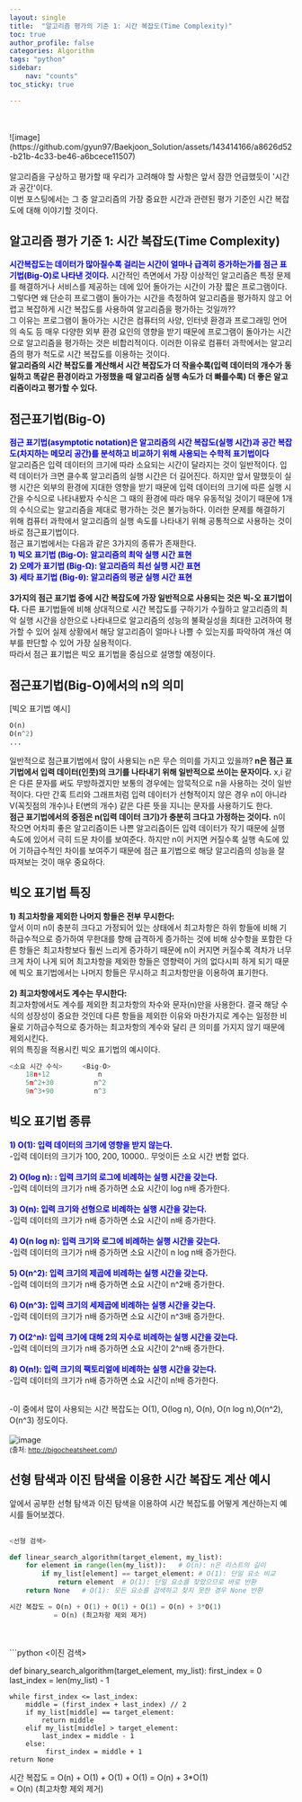 ```yaml
---
layout: single
title:  "알고리즘 평가의 기준 1: 시간 복잡도(Time Complexity)"
toc: true
author_profile: false
categories: Algorithm
tags: "python"
sidebar:
    nav: "counts"
toc_sticky: true

---
```


<head>
  <style>
    table.dataframe {
      white-space: normal;
      width: 100%;
      height: 240px;
      display: block;
      overflow: auto;
      font-family: Arial, sans-serif;
      font-size: 0.9rem;
      line-height: 20px;
      text-align: center;
      border: 0px !important;
    }

    table.dataframe th {
      text-align: center;
      font-weight: bold;
      padding: 8px;
    }

    table.dataframe td {
      text-align: center;
      padding: 8px;
    }

    table.dataframe tr:hover {
      background: #b8d1f3; 
    }

    .output_prompt {
      overflow: auto;
      font-size: 0.9rem;
      line-height: 1.45;
      border-radius: 0.3rem;
      -webkit-overflow-scrolling: touch;
      padding: 0.8rem;
      margin-top: 0;
      margin-bottom: 15px;
      font: 1rem Consolas, "Liberation Mono", Menlo, Courier, monospace;
      color: $code-text-color;
      border: solid 1px $border-color;
      border-radius: 0.3rem;
      word-break: normal;
      white-space: pre;
    }

  .dataframe tbody tr th:only-of-type {
      vertical-align: middle;
  }

  .dataframe tbody tr th {
      vertical-align: top;
  }

  .dataframe thead th {
      text-align: center !important;
      padding: 8px;
  }

  .page__content p {
      margin: 0 0 0px !important;
  }

  .page__content p > strong {
    font-size: 0.8rem !important;
  }

  </style>
</head>

<span style="font-size:13px;">
</span>
<br>
<br>
![image](https://github.com/gyun97/Baekjoon_Solution/assets/143414166/a8626d52-b21b-4c33-be46-a6bcece11507)
<br>
<br>
알고리즘을 구상하고 평가할 때 우리가 고려해야 할 사항은 앞서 잠깐 언급했듯이 '시간과 공간'이다.<br>
이번 포스팅에서는 그 중 알고리즘의 가장 중요한 시간과 관련된 평가 기준인 시간 복잡도에 대해 이야기할 것이다.   
 
## **알고리즘 평가 기준 1: 시간 복잡도(Time Complexity)**
<span style = "color:blue; font-weight:bold;">
시간복잡도는 데이터가 많아질수록 걸리는 시간이 얼마나 급격히 증가하는가를 점근 표기법(Big-O)로 나타낸 것이다.</span>
시간적인 측면에서 가장 이상적인 알고리즘은 특정 문제를 해결하거나 서비스를 제공하는 데에 있어 돌아가는 시간이 가장 짧은 프로그램이다.<br>
그렇다면 왜 단순히 프로그램이 돌아가는 시간을 측정하여 알고리즘을 평가하지 않고 어렵고 복잡하게 시간 복잡도를 사용하여 알고리즘을 평가하는 것일까??<br>
그 이유는 프로그램이 돌아가는 시간은 컴퓨터의 사양, 인터넷 환경과 프로그래밍 언어의 속도 등 매우 다양한 외부 환경 요인의 영향을 받기 때문에 프로그램이 돌아가는 시간으로 알고리즘을 평가하는 것은 비합리적이다. 이러한 이유로 컴퓨터 과학에서는 알고리즘의 평가 척도로 시간 복잡도를 이용하는 것이다.<br>
<span style = "font-weight:bold;">
알고리즘의 시간 복잡도를 계산해서 시간 복잡도가 더 작을수록(입력 데이터의 개수가 동일하고 똑같은 환경이라고 가정했을 때 알고리즘 실행 속도가 더 빠를수록) 더 좋은 알고리즘이라고 평가할 수 있다.
</span>   

## **점근표기법(Big-O)**
<span style = "color:blue; font-weight:bold;">
점근 표기법(asymptotic notation)은 알고리즘의 시간 복잡도(실행 시간)과 공간 복잡도(차지하는 메모리 공간)를 분석하고 비교하기 위해 사용되는 수학적 표기법이다</span><br>
알고리즘은 입력 데이터의 크기에 따라 소요되는 시간이 달라지는 것이 일반적이다. 입력 데이터가 크면 클수록 알고리즘의 실행 시간은 더 길어진다. 하지만 앞서 말했듯이 실행 시간은 외부의 환경에 지대한 영향을 받기 때문에 입력 데이터의 크기에 따른 실행 시간을 수식으로 나타내봤자 수식은 그 때의 환경에 따라 매우 유동적일 것이기 때문에 1개의 수식으로는 알고리즘을 제대로 평가하는 것은 불가능하다.
이러한 문제를 해결하기 위해 컴퓨터 과학에서 알고리즘의 실행 속도를 나타내기 위해 공통적으로 사용하는 것이 바로 점근표기법이다.<br>
점근 표기법에서는 다음과 같은 3가지의 종류가 존재한다.
<br>
<span style = "color:blue; font-weight:bold;">     
1) 빅오 표기법 (Big-O): 알고리즘의 최악 실행 시간 표현
<br>      
2) 오메가 표기법 (Big-Ω): 알고리즘의 최선 실행 시간 표현
<br>  
3) 세타 표기법 (Big-θ):  알고리즘의 평균 실행 시간 표현
<br>
</span><br>
<span style = "font-weight:bold;">
3가지의 점근 표기법 중에 시간 복잡도에 가장 일반적으로 사용되는 것은 빅-오 표기법이다.</span> 다른 표기법들에 비해 상대적으로 시간 복잡도를 구하기가 수월하고 알고리즘의 최악 실행 시간을 상한으로 나타내므로 알고리즘의 성능의 불확실성을 최대한 고려하여 평가할 수 있어 실제 상황에서 해당 알고리즘이 얼마나 나쁠 수 있는지를 파악하여 개선 여부를 판단할 수 있어 가장 실용적이다.<br>
따라서 점근 표기법은 빅오 표기법을 중심으로 설명할 예정이다.

## **점근표기법(Big-O)에서의 n의 의미**
[빅오 표기법 예시]
```python
O(n)
O(n^2)
...
```

일반적으로 점근표기법에서 많이 사용되는 n은 무슨 의미를 가지고 있을까?<span style = "font-weight:bold;"> n은 점근 표기법에서 입력 데이터(인풋)의 크기를 나타내기 위해 일반적으로 쓰이는 문자이다.</span> x,i 같은 다른 문자를 써도 무방하겠지만 보통의 경우에는 암묵적으로 n을 사용하는 것이 일반적이다.
다만 간혹 트리와 그래프처럼 입력 데이터가 선형적이지 않은 경우 n이 아니라 V(꼭짓점의 개수)나 E(변의 개수) 같은 다른 뜻을 지니는 문자를 사용하기도 한다.<br><span style = "font-weight:bold;">
점근 표기법에서의 중점은 n(입력 데이터 크기)가 충분히 크다고 가정하는 것이다.</span> n이 작으면 어차피 좋은 알고리즘이든 나쁜 알고리즘이든 입력 데이터가 작기 때문에 실행 속도에 있어서 극히 드문 차이를 보여준다. 하지만 n이 커지면 커질수록 실행 속도에 있어 기하급수적인 차이를 보여주기 때문에 점근 표기법으로 해당 알고리즘의 성능을 잘 따져보는 것이 매우 중요하다.   


## **빅오 표기법 특징**

<span style = "font-weight:bold;"> 1) 최고차항을 제외한 나머지 항들은 전부 무시한다:</span><br> 
앞서 이미 n이 충분히 크다고 가정되어 있는 상태에서 최고차항은 하위 항들에 비해 기하급수적으로 증가하여 무한대를 향해 급격하게 증가하는 것에 비해 상수항을 포함한 다른 항들은 최고차항보다 훨씬 느리게 증가하기 때문에 n이 커지면 커질수록 격차가 너무 크게 차이 나게 되어 최고차항을 제외한 항들은 영향력이 거의 없다시피 하게 되기 때문에 빅오 표기법에서는 나머지 항들은 무시하고 최고차항만을 이용하여 표기한다. <br>
<br>
<span style = "font-weight:bold;">2) 최고차항에서도 계수는 무시한다:</span><br> 
최고차항에서도 계수를 제외한 최고차항의 차수와 문자(n)만을 사용한다. 결국 해당 수식의 성장성이 중요한 것인데 다른 항들을 제외한 이유와 마찬가지로 계수는 일정한 비율로 기하급수적으로 증가하는 최고차항의 계수와 달리 큰 의미를 가지지 않기 때문에 제외시킨다.<br>
위의 특징을 적용시킨 빅오 표기법의 예시이다.<br>  
```python
<소요 시간 수식>     <Big-O>
    18n+12            n
    5n^2+30          n^2
    9n^3+90          n^3 
```

## **빅오 표기법 종류**
<span style = "color:blue; font-weight:bold;">
1) O(1): 입력 데이터의 크기에 영향을 받지 않는다.
<br></span>
 -입력 데이터의 크기가 100, 200, 10000.. 무엇이든 소요 시간 변함 없다.
<br>
<br>
<span style = "color:blue; font-weight:bold;">
2) O(log n): : 입력 크기의 로그에 비례하는 실행 시간을 갖는다.<br></span>
-입력 데이터의 크기가 n배 증가하면 소요 시간이 log n배 증가한다.<br>
<br>
<span style = "color:blue; font-weight:bold;">
3) O(n): 입력 크기와 선형으로 비례하는 실행 시간을 갖는다.</span><br> 
 -입력 데이터의 크기가 n배 증가하면 소요 시간이 n배 증가한다.<br>
<br>
<span style = "color:blue; font-weight:bold;">
4) O(n log n): 입력 크기와 로그에 비례하는 실행 시간을 갖는다.</span><br>
-입력 데이터의 크기가 n배 증가하면 소요 시간이 n log n배 증가한다.<br>
<br>
<span style = "color:blue; font-weight:bold;">
5) O(n^2): 입력 크기의 제곱에 비례하는 실행 시간을 갖는다.</span><br>
 -입력 데이터의 크기가 n배 증가하면 소요 시간이 n^2배 증가한다.<br>
<br>
<span style = "color:blue; font-weight:bold;">
6) O(n^3): 입력 크기의 세제곱에 비례하는 실행 시간을 갖는다.</span><br>
 -입력 데이터의 크기가 n배 증가하면 소요 시간이 n^3배 증가한다.<br>
<br>
<span style = "color:blue; font-weight:bold;">
7) O(2^n): 입력 크기에 대해 2의 지수로 비례하는 실행 시간을 갖는다.<br></span>
-입력 데이터의 크기가 n배 증가하면 소요 시간이 2^n배 증가한다.<br>
<br>
<span style = "color:blue; font-weight:bold;">
8) O(n!): 입력 크기의 팩토리얼에 비례하는 실행 시간을 갖는다.<br></span>
-입력 데이터의 크기가 n배 증가하면 소요 시간이 n!배 증가한다.<br>
<br>

-이 중에서 많이 사용되는 시간 복잡도는 O(1), O(log n), O(n), O(n log n),O(n^2), O(n^3) 정도이다. 
 <br>
 <br>
![image](https://github.com/gyun97/Baekjoon_Solution/assets/143414166/ba1c5f92-36e7-483e-948e-f9314b3a4bfb)    
<span style = "font-size:12px;">
(출처: http://bigocheatsheet.com/)


## **선형 탐색과 이진 탐색을 이용한 시간 복잡도 계산 예시**


앞에서 공부한 선형 탐색과 이진 탐색을 이용하여 시간 복잡도를 어떻게 계산하는지 예시를 들어보겠다.
<br>
<br>
```python
<선형 검색>

def linear_search_algorithm(target_element, my_list):
    for element in range(len(my_list)):   # O(n): n은 리스트의 길이   
        if my_list[element] == target_element: # O(1): 단일 요소 비교
            return element  # O(1): 단일 요소를 찾았으므로 바로 반환
    return None   # O(1): 모든 요소를 검색하고 찾지 못한 경우 None 반환

시간 복잡도 = O(n) + O(1) + O(1) + O(1) = O(n) + 3*O(1)           
           = O(n) (최고차항 제외 제거)
```
<br>
<br>
```python
<이진 검색>

def binary_search_algorithm(target_element, my_list):
    first_index = 0
    last_index = len(my_list) - 1

    while first_index <= last_index:
        middle = (first_index + last_index) // 2
        if my_list[middle] == target_element:  
            return middle
        elif my_list[middle] > target_element:
            last_index = middle - 1
        else:              
             first_index = middle + 1  
    return None   

시간 복잡도 = O(n) + O(1) + O(1) + O(1) = O(n) + 3*O(1)           
           = O(n) (최고차항 제외 제거)

```
